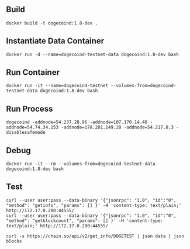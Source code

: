 ## Build

    docker build -t dogecoind:1.8-dev .


## Instantiate Data Container

    docker run -d --name=dogecoind-testnet-data dogecoind:1.8-dev bash


## Run Container

    docker run -it --name=dogecoind-testnet --volumes-from=dogecoind-testnet-data dogecoind:1.8-dev bash


## Run Process

    dogecoind -addnode=54.237.28.96 -addnode=107.170.14.48 -addnode=54.74.34.153 -addnode=178.201.149.20 -addnode=54.217.8.3 -disablesafemode


## Debug

    docker run -it --rm --volumes-from=dogecoind-testnet-data dogecoind:1.8-dev bash


## Test

    curl --user user:pass --data-binary '{"jsonrpc": "1.0", "id":"0", "method": "getinfo", "params": [] }' -H 'content-type: text/plain;' http://172.17.0.200:44555/
    curl --user user:pass --data-binary '{"jsonrpc": "1.0", "id":"0", "method": "getblockcount", "params": [] }' -H 'content-type: text/plain;' http://172.17.0.200:44555/

    curl -s https://chain.so/api/v2/get_info/DOGETEST | json data | json blocks

